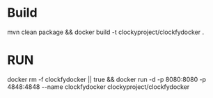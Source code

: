# Build
mvn clean package && docker build -t clockyproject/clockfydocker .

# RUN

docker rm -f clockfydocker || true && docker run -d -p 8080:8080 -p 4848:4848 --name clockfydocker clockyproject/clockfydocker 